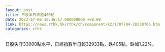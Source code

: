 ```yaml
---
layout: post
title: 日股半日跌逾400點
date: 2023-07-06 10:46:17.000000000 +08:00
link: https://news.rthk.hk/rthk/ch/component/k2/1707704-20230706.htm
categories: rthk
---
```


日股失守33000點水平，日經指數半日報32933點，跌405點，跌幅1.22%。
